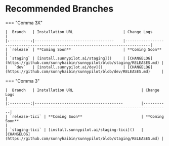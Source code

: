 # Recommended Branches

=== "Comma 3X"
    
    |  Branch   | Installation URL                      | Change Logs                                                                     |
    |:---------:|-----------------------------------    |---------------------------------------------------------------------------------|
    | `release` | **Coming Soon**                       | **Coming Soon**                                                                 |
    | `staging` | [install.sunnypilot.ai/staging]()     | [CHANGELOG](https://github.com/sunnyhaibin/sunnypilot/blob/staging/RELEASES.md) |
    |   `dev`   | [install.sunnypilot.ai/dev]()         | [CHANGELOG](https://github.com/sunnyhaibin/sunnypilot/blob/dev/RELEASES.md)     |

=== "Comma 3"
    
    |  Branch   | Installation URL                              | Change Logs                                                                     |
    |:---------:|---------------------------------------        |---------------------------------------------------------------------------------|
    | `release-tici` | **Coming Soon**                          | **Coming Soon**                                                                 |
    | `staging-tici` | [install.sunnypilot.ai/staging-tici]()   | [CHANGELOG](https://github.com/sunnyhaibin/sunnypilot/blob/staging/RELEASES.md) |

